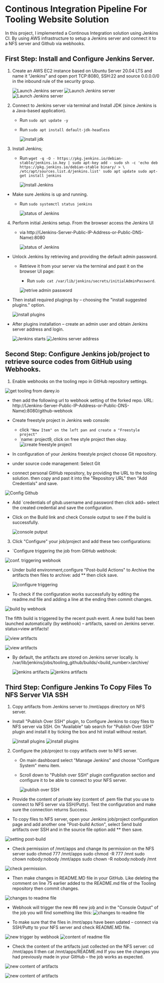 # Continous Integration Pipeline For Tooling Website Solution

In this project, I implemented a Continous Integration solution using Jenkins CI. By using AWS infrastructure to setup a Jenkins server and connect it to a NFS server and Github via webhooks.

## First Step: Install and Configure Jenkins Server.
1. Create an AWS EC2 instance based on Ubuntu Server 20.04 LTS and name it "Jenkins" and open port TCP:8080, SSH:22 and source 0.0.0.0/0 in the inbound rule of the security group. 

    ![Launch Jenkins server](./images/jenkins-server.png)
   ![Launch Jenkins server](./images/port-22.png)
    ![Launch Jenkins server](./images/port-8080.png)
    

2. Connect to Jenkins server via terminal and Install JDK (since Jenkins is a Java-based application).
   - Run `sudo apt update -y`
   - Run `sudo apt install default-jdk-headless`

     ![install jdk](./images/install-jdk.png)

3. Install Jenkins;
   - Run `wget -q -O - https://pkg.jenkins.io/debian-stable/jenkins.io.key | sudo apt-key add -
sudo sh -c 'echo deb https://pkg.jenkins.io/debian-stable binary/ > \
    /etc/apt/sources.list.d/jenkins.list'
sudo apt update
sudo apt-get install jenkins`

     ![install Jenkins](./images/install-jenkins.png)

- Make sure Jenkins is up and running.
   - Run `sudo systemctl status jenkins`

     ![status of Jenkins](./images/started-jenkins.png)
 
4. Perform initial Jenkins setup. From the browser access the Jenkins UI 
   - via http://(Jenkins-Server-Public-IP-Address-or-Public-DNS-Name):8080

     ![status of Jenkins](./images/Jenkins-ui.png)

- Unlock Jenkins by retrieving and providing the default admin password. 
  - Retrieve it from your server via the terminal and past it on the browser UI page:
    - Run `sudo cat /var/lib/jenkins/secrets/initialAdminPassword`.

    ![retrive admin password](./images/admin-password.png)

- Then install required plugings 
by – choosing the "install suggested plugins." option.

   ![install plugins](./images/installing-plugins.png)

- After plugins installation – create an admin user and obtain Jenkins server address and login.

   ![Jenkins starts](./images/start-jenkins.png)
![Jenkins server address](./images/welcome-2-jenkins.png)

## Second Step: Configure Jenkins job/project to retrieve source codes from GitHub using Webhooks.

1. Enable webhooks on the tooling repo in GitHub repository settings.

  ![get tooling from darey.io](./images/fork-tooling.png)

   
- then  add the following url to webhook setting of the forked repo. URL: http://(Jenkins-Server-Public-IP-Address-or-Public-DNS-Name):8080/github-webhook

 

 

- Create freestyle project in Jenkins web console:
  - click `"New Item" on the left pan and create a "Freestyle project"`
  - `name: project9, click on free style project then okay.
 ![create freestyle project](./images/freestyle-project.png)

 - In configuration of your Jenkins freestyle project choose Git repository. 
- under source code management: Select Git

- connect personal GitHub repository, by providing the URL to the tooling solution.
then copy and past it into the "Repository URL" then "Add Credentials" and save.

![Config Github](./images/git-source-mgt.png)


- Add `credentials of gitub.username and password then click add~ select the 
created credential and save the configuration.

- Click on the Build link and check Console output to see if the build is successfully.

    ![console putput](./images/buld-success.png)

3. Click "Configure" your job/project and add these two configurations:
- `Configure triggering the job from GitHub webhook:

![conf. triggering webhook](./images/githook-config.png)

- Under build environment,configure "Post-build Actions" to Archive the artifacts then files to archive: add ** then click save.

   ![configure triggering](./images/post-build.png)


- To check if the configuration works successfully by editing the readme.md file and adding a line at the ending then commit changes.

![build by webhook](./images/check-config-git.png)

The fifth build is triggered by the recent push event. A new build has been launched automatically (by webhook) – artifacts, saved on Jenkins server. status>view artifacts!

   ![view artifacts](./images/webhook-trigger.png)

![view artifacts](./images/check-config-git2.png)
- By default, the artifacts are stored on Jenkins server locally.
   ls /var/lib/jenkins/jobs/tooling_github/builds/<build_number>/archive/

   ![jenkins artifacts](./images/artifacts.png)
     ![jenkins artifacts](./images/check-config-git-artifacts.png)


## Third Step: Configure Jenkins To Copy Files To NFS Server VIA SSH

1. Copy artifacts from Jenkins server to /mnt/apps directory on NFS server.
- Install "Publish Over SSH" plugin, to Configure Jenkins to copy files to NFS server via SSH. On "Available" tab search for "Publish Over SSH" plugin and install it by ticking the box and hit install without restart.


   ![install plugins](./images/open-ssh1.png)
   ![install plugins](./images/open-ssh2.png)


2. Configure the job/project to copy artifacts over to NFS server.
   - On main dashboard select "Manage Jenkins" and choose "Configure System" menu item.
   - Scroll down to "Publish over SSH" plugin configuration section and configure it to be able to connect to your NFS server.

     ![publish over SSH](./images/oppen-ssh-setup.png)
  
- Provide the content of private key (content of .pem file that you use to connect to NFS 
server via SSH/Putty). Test the configuration and make sure the connection returns Success.




- To copy files to NFS server, open your Jenkins job/project configuration page and add 
another one "Post-build Action", select Send buld artifacts over SSH and in the source file option add ** then save.

 ![setting post-build](./images/send-over-ssh.png)


- Check permission of /mnt/apps and change its permission on the NFS server
sudo chmod 777 /mnt/apps
sudo chmod -R 777 /mnt
sudo chown nobody:nobody /mnt/apps
sudo chown -R nobody:nobody /mnt

 ![check permission](./images/check-permission-onapps.png).


-  Then make changes in README.MD file in your GitHub. Like deleting the comment on line 75 earlier added to the README.md file of the Tooling repository then commit changes.

 ![changes to readme file](./images/comment-removed.png)


- Webhook will trigger the new #6 new job and in the "Console Output" of the job you will find something like this:
 ![changes to readme file](./images/6th-job.png)

- To make sure that the files in /mnt/apps have been udated – connect via SSH/Putty to your NFS server and check README.MD file.

 ![new trigger by webhook](./images/file-copied-2-nfs.png)
![content of readme file](./images/file-copied-2-nfs.png)
- Check the content of the artifacts just collected on the NFS server:
cd /mnt/apps
ll
then cat /mnt/apps/README.md
If you see the changes you had previously made in your GitHub – the job works as expected.

 ![new content of artifacts](./images/content-of-readme.png)

 ![new content of artifacts](./images/content-of-readme2.png)
